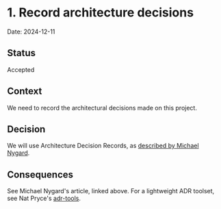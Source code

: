 # 1. Record architecture decisions

Date: 2024-12-11

## Status

Accepted

## Context

We need to record the architectural decisions made on this project.

## Decision

We will use Architecture Decision Records,
as [described by Michael Nygard](http://thinkrelevance.com/blog/2011/11/15/documenting-architecture-decisions).

## Consequences

See Michael Nygard's article, linked above. For a lightweight ADR toolset,
see Nat Pryce's [adr-tools](https://github.com/npryce/adr-tools).
